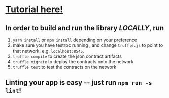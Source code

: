 # [Tutorial here!](http://truffleframework.com/tutorials/creating-a-cli-with-truffle-3)

## In order to build and run the library *LOCALLY*, run
1. `yarn install` or `npm install` depending on your preference
2. make sure you have testrpc running , and change `truffle.js` to point to that network. e.g. `localhost:8545`.
3. `truffle compile` to create the json contract artifacts
4. `truffle migrate` to deploy the contracts onto the network
4. `truffle test` to test the contracts on the network

## Linting your app is easy -- just run `npm run -s lint`!
